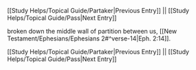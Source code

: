[[Study Helps/Topical Guide/Partaker|Previous Entry]]  ||  [[Study Helps/Topical Guide/Pass|Next Entry]]

 broken down the middle wall of partition between us, [[New Testament/Ephesians/Ephesians 2#^verse-14|Eph. 2:14]].

[[Study Helps/Topical Guide/Partaker|Previous Entry]]  ||  [[Study Helps/Topical Guide/Pass|Next Entry]]